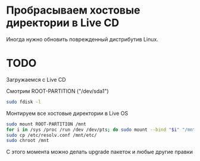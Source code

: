 # Пробрасываем хостовые директории в Live CD
Иногда нужно обновить поврежденный дистрибутив Linux.

# TODO 
Загружаемся с Live CD

Смотрим ROOT-PARTITION ("/dev/sda1")

```bash
sudo fdisk -l
```

Монтируем все хостовые директории в Live OS

```bash
sudo mount ROOT-PARTITION /mnt
for i in /sys /proc /run /dev /dev/pts; do sudo mount --bind "$i" "/mnt$i"; done
sudo cp /etc/resolv.conf /mnt/etc/
sudo chroot /mnt
```

С этого момента можно делать upgrade пакеток и любые другие правки